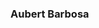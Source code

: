 ### Aubert Barbosa

<!--
**Aubert-co/Aubert-co** is a ✨ _special_ ✨ repository because its `README.md` (this file) appears on your GitHub profile.

Here are some ideas to get you started:
 My name is Aubert and...
- 🌱 I’m currently learning Programação web
- 💬 Ask me about ...
- 📫 How to reach me: ...
- 😄 Pronouns: ...
- ⚡ Fun fact: ...
-->
